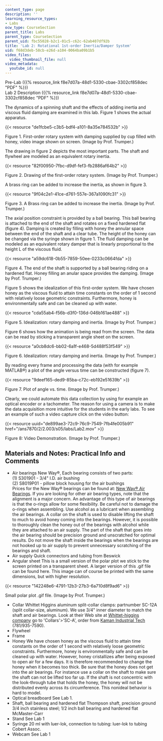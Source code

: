 ```yaml
---
content_type: page
description: ''
learning_resource_types:
- Labs
ocw_type: CourseSection
parent_title: Labs
parent_type: CourseSection
parent_uid: fbc55028-b2c1-01c5-c62c-62ab407df92b
title: 'Lab 2: Rotational 1st-order Inertia/Damper System'
uid: f68d3deb-58cb-e26d-a104-0064ba09b1b5
video_files:
  video_thumbnail_file: null
video_metadata:
  youtube_id: null
---
```


Pre-Lab ({{% resource_link f8e7d07a-48d1-5330-cbae-3302cf858dec "PDF" %}})  
Lab 2 Description ({{% resource_link f8e7d07a-48d1-5330-cbae-3302cf858dec "PDF" %}})

The dynamics of a spinning shaft and the effects of adding inertia and viscous fluid damping are examined in this lab. Figure 1 shows the actual apparatus.

{{< resource "de1fcbe5-c3b5-bdf4-a101-8a35e784532b" >}}

Figure 1. First-order rotary system with damping supplied by cup filled with honey, video image shown on screen. (Image by Prof. Trumper.)

The drawing in figure 2 depicts the most important parts. The shaft and flywheel are modeled as an equivalent rotary inertia.

{{< resource "82f00950-7fbc-d9df-fef3-fb2886af64b2" >}}

Figure 2. Drawing of the first-order rotary system. (Image by Prof. Trumper.)

A brass ring can be added to increase the inertia, as shown in figure 3.

{{< resource "9f04c2e1-41ce-d761-557e-367a1090fc31" >}}

Figure 3. A Brass ring can be added to increase the inertia. (Image by Prof. Trumper.)

The axial position constraint is provided by a ball bearing. This ball bearing is attached to the end of the shaft and rotates on a fixed hardened flat (figure 4). Damping is created by filling with honey the annular space between the end of the shaft and a clear tube. The height of the honey can be changed via the syringe shown in figure 1. The fluid damping can be modeled as an equivalent rotary damper that is linearly proportional to the height L of the viscous fluid.

{{< resource "a59dc618-0b55-7859-50ee-0233c0664fda" >}}

Figure 4. The end of the shaft is supported by a ball bearing riding on a hardened flat. Honey filling an anular space provides the damping. (Image by Prof. Trumper.)

Figure 5 shows the idealization of this first-order system. We have chosen honey as the viscous fluid to attain time constants on the order of 1 second with relatively loose geometric constraints. Furthermore, honey is environmentally safe and can be cleaned up with water.

{{< resource "cda55ab4-f56b-d3f0-136d-046b161ae488" >}}

Figure 5. Idealization: rotary damping and inertia. (Image by Prof. Trumper.)

Figure 6 shows how the animation is being read from the screen. The data can be read by sticking a transparent angle sheet on the screen.

{{< resource "a0cb8dc6-bb02-6a1f-e468-5d488f53f549" >}}

Figure 6. Idealization: rotary damping and inertia. (Image by Prof. Trumper.)

By reading every frame and processing the data (with for example MATLAB®) a plot of the angle versus time can be constructed (figure 7).

{{< resource "9deef165-ded9-85ba-c72c-eb192e51639b" >}}

Figure 7. Plot of angle vs. time. (Image by Prof. Trumper.)

Clearly, we could automate this data collection by using for example an optical encoder or a tachometer. The reason for using a camera is to make the data acquisition more intuitive for the students in the early labs. To see an example of such a video capture click on the video button:

{{< resource uuid="de899ae3-72c9-76c9-7549-7fb4fe005b91" href="/ans7870/2/2.003/s05/labs/Lab2.mov" >}}

Figure 8: Video Demonstration. (Image by Prof. Trumper.)

Materials and Notes: Practical Info and Comments
------------------------------------------------

*   Air bearings New Way®, Each bearing consists of two parts:  
    (1) S301901 - 3/4" I.D. air bushing  
    (2) S8019P01 - pillow block housing for the air bushings  
    Prices for the New Way® bearings can be found at: [New Way® Air Bearings](http://www.newwayairbearings.com/). If you are looking for other air bearing types, note that the alignment is a major concern. An advantage of this type of air bearings is that the o-rings allow for some flexibility. Be careful not to damage the o-rings when assembling. Use alcohol as a lubricant when assembling the air bearings. A collar on the shaft is used to disable lifting the shaft to much to avoid honey coming into the bearings. However, it is possible to thoroughly clean the honey out of the bearings with alcohol while they are attached to an air supply. The part of the shaft that goes into the air bearing should be precision ground and unscratched for optimal results. Do not move the shaft inside the bearings when the bearings are not hooked up to air supply to prevent unnecessary scratching of the bearings and shaft.
*   Air supply Quick connectors and tubing from Beswick
*   Angular sheet This is a small version of the polar plot we stick to the screen printed on a transparent sheet. A larger version of this .gif file can be found here. This image can of course be printed with the same dimensions, but with higher resolution.

{{< resource "142248e6-4791-12b3-27b3-6a710d8f9ad6" >}}

Small polar plot .gif file. (Image by Prof. Trumper.)

*   Collar Whittet Higgins aluminum split-collar clamps: partnumber SC-12A (split collar-size, aluminum). We use 3/4" inner diameter to match the shaft and air bearings. Look at their Web site at [Whittet-higgins company](http://www.whittet-higgins.com/) go to 'Collars'>'SC-A', order from [Kaman Industrial Tech](http://www.kamandirect.com/) (781/935-7590).
*   Flywheel
*   Frame
*   Honey We have chosen honey as the viscous fluid to attain time constants on the order of 1 second with relatively loose geometric constraints. Furthermore, honey is environmentally safe and can be cleaned up with water. However, honey cristallizes after being exposed to open air for a few days. It is therefore recommended to change the honey when it becomes too thick. Be sure that the honey does not get into the air bearings. For instance use a collar on the shaft to make sure the shaft can not be lifted too far up. If the shaft is not concentric with the look-through tube that holds the honey, the honey will not be distributed evenly across its circumference. This nonideal behavior is hard to model.
*   Optical breadboard See Lab 1.
*   Shaft, ball bearing and hardened flat Thompson shaft, precision ground 3/4 inch stainless steel; 1/2 inch ball bearing and hardened flat McMaster-Carr
*   Stand See Lab 1
*   Syringe 20 ml with luer-lok, connection to tubing: luer-lok to tubing Cobert Assoc.
*   Webcam See Lab 1
